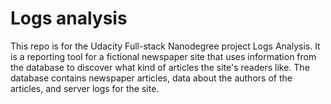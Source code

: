 # Logs analysis
This repo is for the Udacity Full-stack Nanodegree project Logs Analysis. It is a reporting tool for a fictional newspaper site that uses information from the database to discover what kind of articles the site's readers like. The database contains newspaper articles, data about the authors of the articles, and server logs for the site. 
